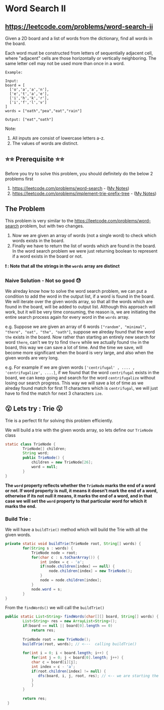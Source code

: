 # Word Search II
## https://leetcode.com/problems/word-search-ii

Given a 2D board and a list of words from the dictionary, find all words in the board.

Each word must be constructed from letters of sequentially adjacent cell, where "adjacent" cells are those horizontally or vertically neighboring. The same letter cell may not be used more than once in a word.

```
Example:

Input: 
board = [
  ['o','a','a','n'],
  ['e','t','a','e'],
  ['i','h','k','r'],
  ['i','f','l','v']
]
words = ["oath","pea","eat","rain"]

Output: ["eat","oath"]
```

Note:
1. All inputs are consist of lowercase letters a-z.
2. The values of words are distinct.

## ⭐️⭐️ Prerequisite ⭐️⭐️
Before you try to solve this problem, you should definitely do the below 2 problems first
1. https://leetcode.com/problems/word-search - ([My Notes](https://github.com/eMahtab/word-search "My Notes"))
2. https://leetcode.com/problems/implement-trie-prefix-tree - ([My Notes](https://github.com/eMahtab/implement-trie "My Notes"))

## The Problem
This problem is very similar to the https://leetcode.com/problems/word-search problem, but with two changes. 
1. Now we are given an array of words (not a single word) to check which words exists in the board.
2. Finally we have to return the list of words which are found in the board. In the word search problem we were just returning boolean to represent if a word exists in the board or not.

**❗️ : Note that all the strings in the `words` array are distinct**


### Naive Solution  - Not so good 😓

We alreday know how to solve the word search problem, we can put a condition to add the word in the output list, if a word is found in the board. We will iterate over the given words array, so that all the words which are found in the board, will be added to output list. Although this approach will work, but it will be very time consuming, the reason is, we are initiating the entire search process again for every word in the `words` array. 

e.g. Suppose we are given an array of 6 words `["random", "minimal", "there", "oat", "the", "oath"]`, suppose we alreday found that the word `the` exists in the board. Now rather than starting an entirely new search for word `there`, can't we try to find `there` while we actually found `the` in the board, this way we can save a lot of time. And the time we save, will become more significant when the board is very large, and also when the given words are very long.

e.g. For example if we are given words `['centrifugal' , .... , 'centrifugalize', ....]`, if we found that the word `centrifugal` exists in the board, we can keep going and search for the word `centrifugalize` without losing our search progress. This way we will save a lot of time as we alreday found match for first 11 characters which is `centrifugal`, we will just have to find the match for next 3 characters `ize`.


## 😮 Lets try : Trie 😮

Trie is a perfect fit for solving this problem efficiently.

We will build a trie with the given words array, so lets define our `TrieNode` class 

```java
static class TrieNode {
		TrieNode[] children;
		String word;
		public TrieNode() {
			children = new TrieNode[26];
			word = null;
		}
}
```
**The `word` property reflects whether the `TrieNode` marks the end of a word or not. If word property is null, it means it doesn't mark the end of a word, otherwise if its not null it means, it marks the end of a word, and in that case we will set the `word` property to that particular word for which it marks the end.**


### Build Trie :
We will have a `buildTrie()` method which will build the Trie with all the given words.

```java
private static void buildTrie(TrieNode root, String[] words) {
		for(String s : words) {
			TrieNode node = root;
			for(char c : s.toCharArray()) {
				int index = c - 'a';
				if(node.children[index] == null) {
					node.children[index] = new TrieNode();
				}
				node = node.children[index];
			}
			node.word = s;
		}
}
```

From the `findWords()` we will call the `buildTrie()`

```java
public static List<String> findWords(char[][] board, String[] words) {
        List<String> res = new ArrayList<String>();
        if(board == null || board[0].length == 0)
        	return res;
        
        TrieNode root = new TrieNode();
        buildTrie(root, words); // <---  calling buildTrie()
        
        for(int i = 0; i < board.length; i++) {
            for(int j = 0; j < board[0].length; j++) {
        	char c = board[i][j];
        	int index = c - 'a';
        	if(root.children[index] != null) {
        	   dfs(board, i, j, root, res); // <-- we are starting the search when first letter is matched
        	}
            }
        }
        
        return res;
 }
```
